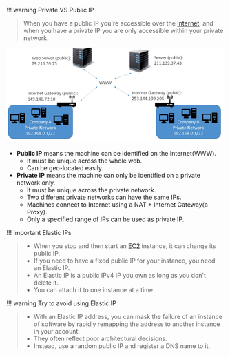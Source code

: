 
!!! warning Private VS Public IP
> When you have a public IP you're accessible over the [Internet](Redes/Chapter%201/01-Internet.md), and when you have a private IP you are only accessible within your private network.
 

![](AWS/AWS%20Solutions%20Architect%20Associate%20Certification%20SAA-C03/img/Pasted%20image%2020241104150235.png)


- **Public IP** means the machine can be identified on the Internet(WWW).
	- It must be unique across the whole web.
	- Can be geo-located easily.
- **Private IP** means the machine can only be identified on a private network only.
	- It must be unique across the private network.
	- Two different private networks can have the same IPs.
	- Machines connect to Internet using a NAT + Internet Gateway(a Proxy).
	- Only a specified range of IPs can be used as private IP.


!!! important Elastic IPs
> - When you stop and then start an [EC2](AWS/Cloud%20Practitioner%20(CLF-C02)/02-Compute%20in%20the%20Cloud/01-Amazon%20Elastic%20Compute%20Cloud(EC2).md) instance, it can change its public IP.
> - If you need to have a fixed public IP for your instance, you need an Elastic IP.
> - An Elastic IP is a public IPv4 IP you own as long as you don't delete it.
> - You can attach it to one instance at a time.


!!! warning Try to avoid using Elastic IP
> - With an Elastic IP address, you can mask the failure of an instance of software by rapidly remapping the address to another instance in your account.
> - They often reflect poor architectural decisions.
> - Instead, use a random public IP and register a DNS name to it.
